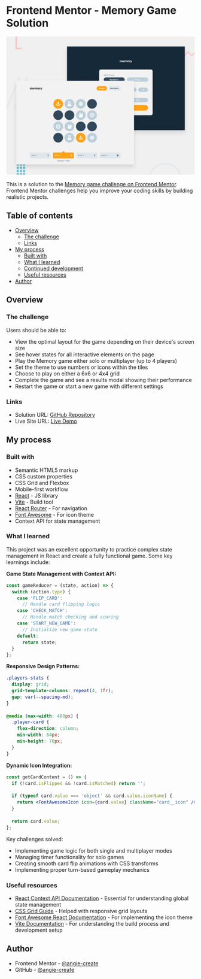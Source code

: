 # Frontend Mentor - Memory Game Solution

![Memory Game Screenshot](./preview.jpg)

This is a solution to the [Memory game challenge on Frontend Mentor](https://www.frontendmentor.io/challenges/memory-game-vse4WFPvM). Frontend Mentor challenges help you improve your coding skills by building realistic projects.

## Table of contents

- [Overview](#overview)
  - [The challenge](#the-challenge)
  - [Links](#links)
- [My process](#my-process)
  - [Built with](#built-with)
  - [What I learned](#what-i-learned)
  - [Continued development](#continued-development)
  - [Useful resources](#useful-resources)
- [Author](#author)

## Overview

### The challenge

Users should be able to:

- View the optimal layout for the game depending on their device's screen size
- See hover states for all interactive elements on the page
- Play the Memory game either solo or multiplayer (up to 4 players)
- Set the theme to use numbers or icons within the tiles
- Choose to play on either a 6x6 or 4x4 grid
- Complete the game and see a results modal showing their performance
- Restart the game or start a new game with different settings


### Links

- Solution URL: [GitHub Repository](https://github.com/yourusername/memory-game-react)
- Live Site URL: [Live Demo](https://your-live-site-url.com)

## My process

### Built with

- Semantic HTML5 markup
- CSS custom properties
- CSS Grid and Flexbox
- Mobile-first workflow
- [React](https://reactjs.org/) - JS library
- [Vite](https://vitejs.dev/) - Build tool
- [React Router](https://reactrouter.com/) - For navigation
- [Font Awesome](https://fontawesome.com/) - For icon theme
- Context API for state management

### What I learned

This project was an excellent opportunity to practice complex state management in React and create a fully functional game. Some key learnings include:

**Game State Management with Context API:**
```jsx
const gameReducer = (state, action) => {
  switch (action.type) {
    case 'FLIP_CARD':
      // Handle card flipping logic
    case 'CHECK_MATCH':
      // Handle match checking and scoring
    case 'START_NEW_GAME':
      // Initialize new game state
    default:
      return state;
  }
};
```

**Responsive Design Patterns:**
```css
.players-stats {
  display: grid;
  grid-template-columns: repeat(4, 1fr);
  gap: var(--spacing-md);
}

@media (max-width: 480px) {
  .player-card {
    flex-direction: column;
    min-width: 64px;
    min-height: 70px;
  }
}
```

**Dynamic Icon Integration:**
```jsx
const getCardContent = () => {
  if (!card.isFlipped && !card.isMatched) return '';

  if (typeof card.value === 'object' && card.value.iconName) {
    return <FontAwesomeIcon icon={card.value} className="card__icon" />;
  }

  return card.value;
};
```

Key challenges solved:
- Implementing game logic for both single and multiplayer modes
- Managing timer functionality for solo games
- Creating smooth card flip animations with CSS transforms
- Implementing proper turn-based gameplay mechanics


### Useful resources

- [React Context API Documentation](https://reactjs.org/docs/context.html) - Essential for understanding global state management
- [CSS Grid Guide](https://css-tricks.com/snippets/css/complete-guide-grid/) - Helped with responsive grid layouts
- [Font Awesome React Documentation](https://fontawesome.com/docs/web/use-with/react/) - For implementing the icon theme
- [Vite Documentation](https://vitejs.dev/guide/) - For understanding the build process and development setup

## Author

- Frontend Mentor - [@angie-create](https://www.frontendmentor.io/profile/angie-create)
- GitHub - [@angie-create](https://github.com/angie-create)

